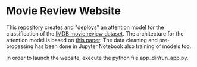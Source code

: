 # Movie Review Website

This repository creates and "deploys" an attention model for the classification of the [IMDB movie review dataset](https://ai.stanford.edu/~amaas/data/sentiment/). The architecture for the attention model is based on [this paper](https://www.cs.cmu.edu/~hovy/papers/16HLT-hierarchical-attention-networks.pdf). The data cleaning and pre-processing  has been done in Jupyter Notebook also training of models too.

In order to launch the website, execute the python file app_dir/run_app.py.

